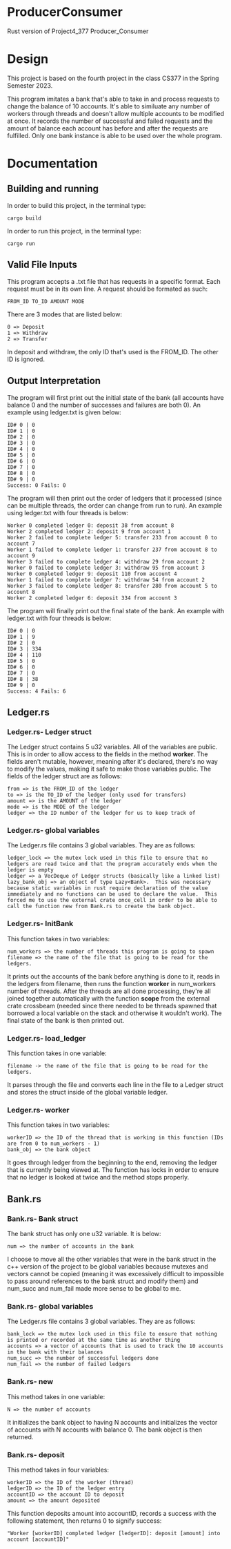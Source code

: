 # ProducerConsumer
Rust version of Project4_377 Producer_Consumer

# Design
This project is based on the fourth project in the class CS377 in the Spring Semester 2023.

This program imitates a bank that's able to take in and process requests to change the balance of 10 accounts.  It's able to similuate any number of workers through threads and doesn't allow multiple accounts to be modified at once.  It records the number of successful and failed requests and the amount of balance each account has before and after the requests are fulfilled.  Only one bank instance is able to be used over the whole program.

# Documentation
## Building and running
In order to build this project, in the terminal type:
```
cargo build
```

In order to run this project, in the terminal type:
```
cargo run
```

## Valid File Inputs
This program accepts a .txt file that has requests in a specific format.  Each request must be in its own line.  A request should be formated as such:
```
FROM_ID TO_ID AMOUNT MODE
```

There are 3 modes that are listed below:
```
0 => Deposit
1 => Withdraw
2 => Transfer
```

In deposit and withdraw, the only ID that's used is the FROM_ID.  The other ID is ignored.

## Output Interpretation
The program will first print out the initial state of the bank (all accounts have balance 0 and the number of successes and failures are both 0).  An example using ledger.txt is given below:
```
ID# 0 | 0
ID# 1 | 0
ID# 2 | 0
ID# 3 | 0
ID# 4 | 0
ID# 5 | 0
ID# 6 | 0
ID# 7 | 0
ID# 8 | 0
ID# 9 | 0
Success: 0 Fails: 0
```

The program will then print out the order of ledgers that it processed (since can be multiple threads, the order can change from run to run).  An example using ledger.txt with four threads is below:
```
Worker 0 completed ledger 0: deposit 38 from account 8
Worker 2 completed ledger 2: deposit 9 from account 1
Worker 2 failed to complete ledger 5: transfer 233 from account 0 to account 7
Worker 1 failed to complete ledger 1: transfer 237 from account 8 to account 9
Worker 3 failed to complete ledger 4: withdraw 29 from account 2
Worker 0 failed to complete ledger 3: withdraw 95 from account 3
Worker 0 completed ledger 9: deposit 110 from account 4
Worker 1 failed to complete ledger 7: withdraw 54 from account 2
Worker 3 failed to complete ledger 8: transfer 280 from account 5 to account 8
Worker 2 completed ledger 6: deposit 334 from account 3
```

The program will finally print out the final state of the bank.  An example with ledger.txt with four threads is below:
```
ID# 0 | 0
ID# 1 | 9
ID# 2 | 0
ID# 3 | 334
ID# 4 | 110
ID# 5 | 0
ID# 6 | 0
ID# 7 | 0
ID# 8 | 38
ID# 9 | 0
Success: 4 Fails: 6
```

## Ledger.rs
### Ledger.rs- Ledger struct
The Ledger struct contains 5 u32 variables.  All of the variables are public.  This is in order to allow access to the fields in the method **worker**.  The fields aren't mutable, however, meaning after it's declared, there's no way to modify the values, making it safe to make those variables public.  The fields of the ledger struct are as follows:
```
from => is the FROM_ID of the ledger
to => is the TO_ID of the ledger (only used for transfers)
amount => is the AMOUNT of the ledger
mode => is the MODE of the ledger
ledger => the ID number of the ledger for us to keep track of
```

### Ledger.rs- global variables
The Ledger.rs file contains 3 global variables.  They are as follows:
```
ledger_lock => the mutex lock used in this file to ensure that no ledgers are read twice and that the program accurately ends when the ledger is empty
ledger => a VecDeque of Ledger structs (basically like a linked list)
lazy_bank_obj => an object of type Lazy<Bank>.  This was necessary because static variables in rust require declaration of the value immediately and no functions can be used to declare the value.  This forced me to use the external crate once_cell in order to be able to call the function new from Bank.rs to create the bank object.
```

### Ledger.rs- InitBank
This function takes in two variables:
```
num_workers => the number of threads this program is going to spawn
filename => the name of the file that is going to be read for the ledgers.
```

It prints out the accounts of the bank before anything is done to it, reads in the ledgers from filename, then runs the function **worker** in num_workers number of threads.  After the threads are all done processing, they're all joined together automatically with the function **scope** from the external crate crossbeam (needed since there needed to be threads spawned that borrowed a local variable on the stack and otherwise it wouldn't work).  The final state of the bank is then printed out.

### Ledger.rs- load_ledger
This function takes in one variable:
```
filename -> the name of the file that is going to be read for the ledgers.
```

It parses through the file and converts each line in the file to a Ledger struct and stores the struct inside of the global variable ledger.

### Ledger.rs- worker
This function takes in two variables:
```
workerID => the ID of the thread that is working in this function (IDs are from 0 to num_workers - 1)
bank_obj => the bank object
```

It goes through ledger from the beginning to the end, removing the ledger that is currently being viewed at.  The function has locks in order to ensure that no ledger is looked at twice and the method stops properly.

## Bank.rs
### Bank.rs- Bank struct
The bank struct has only one u32 variable.  It is below:
```
num => the number of accounts in the bank
```

I choose to move all the other variables that were in the bank struct in the c++ version of the project to be global variables because mutexes and vectors cannot be copied (meaning it was excessively difficult to impossible to pass around references to the bank struct and modify them) and num_succ and num_fail made more sense to be global to me.

### Bank.rs- global variables
The Ledger.rs file contains 3 global variables.  They are as follows:
```
bank_lock => the mutex lock used in this file to ensure that nothing is printed or recorded at the same time as another thing
accounts => a vector of accounts that is used to track the 10 accounts in the bank with their balances
num_succ => the number of successful ledgers done
num_fail => the number of failed ledgers
```

### Bank.rs- new
This method takes in one variable:
```
N => the number of accounts
```

It initializes the bank object to having N accounts and initializes the vector of accounts with N accounts with balance 0.  The bank object is then returned.

### Bank.rs- deposit
This method takes in four variables:
```
workerID => the ID of the worker (thread)
ledgerID => the ID of the ledger entry
accountID => the account ID to deposit
amount => the amount deposited
```

This function deposits amount into accountID, records a success with the following statement, then returns 0 to signify success:
```
"Worker [workerID] completed ledger [ledgerID]: deposit [amount] into account [accountID]"
```

